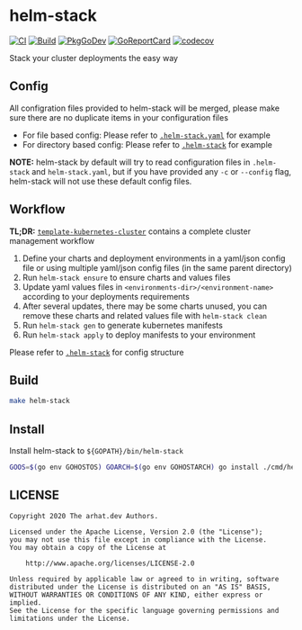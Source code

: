 # helm-stack

[![CI](https://github.com/arhat-dev/helm-stack/workflows/CI/badge.svg)](https://github.com/arhat-dev/helm-stack/actions?query=workflow%3ACI)
[![Build](https://github.com/arhat-dev/helm-stack/workflows/Build/badge.svg)](https://github.com/arhat-dev/helm-stack/actions?query=workflow%3ABuild)
[![PkgGoDev](https://pkg.go.dev/badge/arhat.dev/helm-stack)](https://pkg.go.dev/arhat.dev/helm-stack)
[![GoReportCard](https://goreportcard.com/badge/arhat.dev/helm-stack)](https://goreportcard.com/report/arhat.dev/helm-stack)
[![codecov](https://codecov.io/gh/arhat-dev/helm-stack/branch/master/graph/badge.svg)](https://codecov.io/gh/arhat-dev/helm-stack)

Stack your cluster deployments the easy way

## Config

All configration files provided to helm-stack will be merged, please make sure there are no duplicate items in your configuration files

- For file based config: Please refer to [`.helm-stack.yaml`](./.helm-stack.yaml) for example
- For directory based config: Please refer to [`.helm-stack`](./.helm-stack) for example

**NOTE:** helm-stack by default will try to read configuration files in `.helm-stack` and `helm-stack.yaml`, but if you have provided any `-c` or `--config` flag, helm-stack will not use these default config files.

## Workflow

__TL;DR:__ [`template-kubernetes-cluster`](https://github.com/arhat-dev/template-kubernetes-cluster) contains a complete cluster management workflow

1. Define your charts and deployment environments in a yaml/json config file or using multiple yaml/json config files (in the same parent directory)
2. Run `helm-stack ensure` to ensure charts and values files
3. Update yaml values files in `<environments-dir>/<environment-name>` according to your deployments requirements
4. After several updates, there may be some charts unused, you can remove these charts and related values file with `helm-stack clean`
5. Run `helm-stack gen` to generate kubernetes manifests
6. Run `helm-stack apply` to deploy manifests to your environment

Please refer to [`.helm-stack`](./.helm-stack/) for config structure

## Build

```bash
make helm-stack
```

## Install

Install helm-stack to `${GOPATH}/bin/helm-stack`

```bash
GOOS=$(go env GOHOSTOS) GOARCH=$(go env GOHOSTARCH) go install ./cmd/helm-stack
```

## LICENSE

```text
Copyright 2020 The arhat.dev Authors.

Licensed under the Apache License, Version 2.0 (the "License");
you may not use this file except in compliance with the License.
You may obtain a copy of the License at

    http://www.apache.org/licenses/LICENSE-2.0

Unless required by applicable law or agreed to in writing, software
distributed under the License is distributed on an "AS IS" BASIS,
WITHOUT WARRANTIES OR CONDITIONS OF ANY KIND, either express or implied.
See the License for the specific language governing permissions and
limitations under the License.
```
